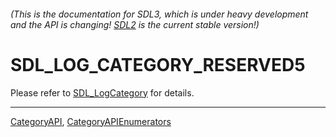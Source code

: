 ###### (This is the documentation for SDL3, which is under heavy development and the API is changing! [SDL2](https://wiki.libsdl.org/SDL2/) is the current stable version!)
# SDL_LOG_CATEGORY_RESERVED5

Please refer to [SDL_LogCategory](SDL_LogCategory) for details.

----
[CategoryAPI](CategoryAPI), [CategoryAPIEnumerators](CategoryAPIEnumerators)

